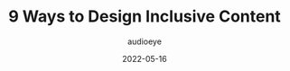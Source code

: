---
author: audioeye
date: 2022-05-16
draft: true
permalink: false
publisher: moz
tags:
  - content
  - inclusivity
target_url: https://moz.com/blog/design-inclusive-content
title: 9 Ways to Design Inclusive Content
---